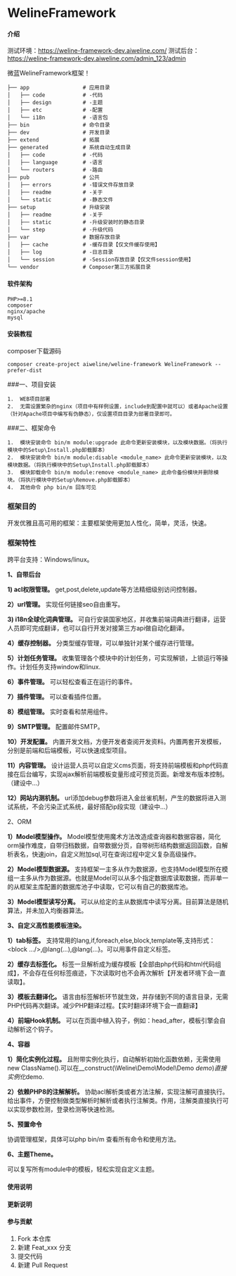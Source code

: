 
# WelineFramework

#### 介绍
测试环境：https://weline-framework-dev.aiweline.com/ 
测试后台：https://weline-framework-dev.aiweline.com/admin_123/admin

微蓝WelineFramework框架！
~~~
├── app                 # 应用目录
│   ├── code            # -代码
│   ├── design          # -主题
│   ├── etc             # -配置
│   └── i18n            # -语言包
├── bin                 # 命令目录
├── dev                 # 开发目录
├── extend              # 拓展
├── generated           # 系统自动生成目录
│   ├── code            # -代码
│   ├── language        # -语言
│   └── routers         # -路由
├── pub                 # 公共
│   ├── errors          # -错误文件存放目录
│   ├── readme          # -关于
│   └── static          # -静态文件
├── setup               # 升级安装
│   ├── readme          # -关于
│   ├── static          # -升级安装时的静态目录
│   └── step            # -升级代码
├── var                 # 数据存放目录
│   ├── cache           # -缓存目录【仅文件缓存使用】
│   ├── log             # -日志目录
│   └── session         # -Session存放目录【仅文件session使用】
└── vendor              # Composer第三方拓展目录
~~~
#### 软件架构

    PHP>=8.1
    composer
    nginx/apache
    mysql

#### 安装教程
composer下载源码
~~~
composer create-project aiweline/weline-framework WelineFramework --prefer-dist
~~~
###一、项目安装

    1.  WEB项目部署
    2.  无需设置繁杂的nginx（项目中有样例设置，include到配置中就可以）或者Apache设置（针对Apache项目中编写有伪静态），仅设置项目目录为部署目录即可。

###二、框架命令

    1.  模块安装命令 bin/m module:upgrade 此命令更新安装模块，以及模块数据。（将执行模块中的Setup\Install.php卸载脚本）
    2.  模块安装命令 bin/m module:disable <module_name> 此命令更新安装模块，以及模块数据。（将执行模块中的Setup\Install.php卸载脚本）
    3.  模块卸载命令 bin/m module:remove <module_name> 此命令备份模块并删除模块。（将执行模块中的Setup\Remove.php卸载脚本）
    4.  其他命令 php bin/m 回车可见

### 框架目的
开发优雅且高可用的框架：主要框架使用更加人性化，简单，灵活，快速。

### 框架特性
跨平台支持：Windows/linux。

 **1、自带后台** 

 **1) acl权限管理。** get,post,delete,update等方法精细级别访问控制器。

 **2）url管理。** 实现任何链接seo自由重写。

 **3) i18n全球化词典管理。** 可自行安装国家地区，并收集前端词典进行翻译，运营人员即可完成翻译，也可以自行开发对接第三方api做自动化翻译。

 **4）缓存控制器。** 分类型缓存管理，可以单独针对某个缓存进行管理。

 **5）计划任务管理。** 收集管理各个模块中的计划任务，可实现解锁，上锁运行等操作。计划任务支持window和linux.

 **6）事件管理。** 可以轻松查看正在运行的事件。

 **7）插件管理。** 可以查看插件位置。

 **8）模组管理。** 实时查看和禁用组件。

 **9）SMTP管理。** 配置邮件SMTP。

 **10）开发配置。** 内置开发文档，方便开发者查阅开发资料。内置两套开发模板，分别是前端和后端模板，可以快速成型项目。

 **11）内容管理。** 设计运营人员可以自定义cms页面，将支持前端模板和php代码直接在后台编写，实现ajax解析前端模板变量形成可预览页面。新增发布版本控制。（建设中...）

 **12）网站内测机制。** url添加debug参数将进入金丝雀机制，产生的数据将进入测试系统，不会污染正式系统，最好搭配ip段实现（建设中...）


2、ORM

 **1）Model模型操作。** Model模型使用魔术方法改造成查询器和数据容器，简化orm操作难度，自带归档数据，自带数据分页，自带树形结构数据返回函数，自解析表名，快速join，自定义附加sql,可在查询过程中定义复杂高级操作。

 **2）Model模型数据源。** 支持框架一主多从作为数据源，也支持Model模型所在模组一主多从作为数据源。也就是Model可以从多个指定数据库读取数据，而非单一的从框架主库配置的数据库池子中读取，它可以有自己的数据库池。

 **3）Model模型读写分离。** 可以从给定的主从数据库中读写分离。目前算法是随机算法，并未加入均衡器算法。


 **3、自定义高性能模板渲染。** 

 **1）tab标签。** 支持常用的lang,if,foreach,else,block,template等,支持形式：<block .../>,@lang(...),@lang{...}。可以用事件自定义标签。

 **2）缓存去标签化。** 标签一旦解析成为缓存模板【全部由php代码和html代码组成】，不会存在任何标签痕迹，下次读取时也不会再次解析【开发者环境下会一直读取】。

 **3）模板去翻译化。** 语言由标签解析环节就生效，并存储到不同的语言目录，无需PHP代码再次翻译。减少PHP翻译过程。【实时翻译环境下会一直翻译】

 **4）前端Hook机制。** 可以在页面中植入钩子，例如：<hook>head_after</hook>，模板引擎会自动解析这个钩子。


 **4、容器** 

 **1）简化实例化过程。** 且附带实例化执行，自动解析初始化函数依赖，无需使用new ClassName().可以在__construct(\Weline\Demo\Model\Demo $demo)直接实例化$demo.

 **2）依赖PHP8的注解解析。** 协助acl解析类或者方法注解，实现注解可直接执行。给出事件，方便控制做类型解析时解析或者执行注解类。作用，注解类直接执行可以实现参数检测，登录检测等快速检测。


 **5、预置命令** 

协调管理框架，具体可以php bin/m 查看所有命令和使用方法。

 **6、主题Theme。** 

可以复写所有module中的模板，轻松实现自定义主题。


#### 使用说明

    
    
#### 更新说明

#### 参与贡献

1.  Fork 本仓库
2.  新建 Feat_xxx 分支
3.  提交代码
4.  新建 Pull Request

